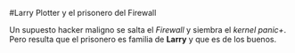 #Larry Plotter y el prisonero del Firewall

Un supuesto hacker maligno se salta el *Firewall* y siembra el *kernel panic+*.
Pero resulta que el prisonero es familia de **Larry** y que es de los buenos.
